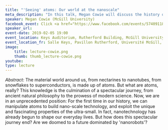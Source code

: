 ```yaml
---
title: "'Seeing' atoms: Our world at the nanoscale"
meta_description: "In this talk, Megan Cowie will discuss the history of nanotechnolohy, starting from how we came to know about atoms, to where we are now: building nano-scale technology that shapes our everyday lives." 
speaker: Megan Cowie (McGill University) 
facebook_event: Click <a href="https://www.facebook.com/events/574091183064572/">here</a> for the facebook event!
speaker_url: 
event-date: 2019-02-05 19:00
event_location: Keys Auditorium, Rutherford Building, McGill University, 3600 Rue University, Montréal, QC H3A 2T8
event_location_fr: Salle Keys, Pavillon Rutherford, Université McGill, 3600 Rue University, Montréal, QC H3A 2T8
image:
    title: lecture-cowie.png
    thumb: thumb_lecture-cowie.png
youtube: 
type: lecture
---
```

*Abstract:*
The material world around us, from nectarines to nanotubes, from snowflakes to superconductors, is made up of atoms. But what are atoms, really? This knowledge is the culmination of a spectacular journey, from ancient natural philosophy to the prowess of modern science. Now, we are in an unprecedented position: For the first time in our history, we can manipulate atoms to build nano-scale technology, and exploit the unique and fascinating properties of the ultra-small. In fact, nanotechnology has already begun to shape our everyday lives. But how does this spectacular journey end? Are we doomed to a future dominated by 'nanorobots'?  
